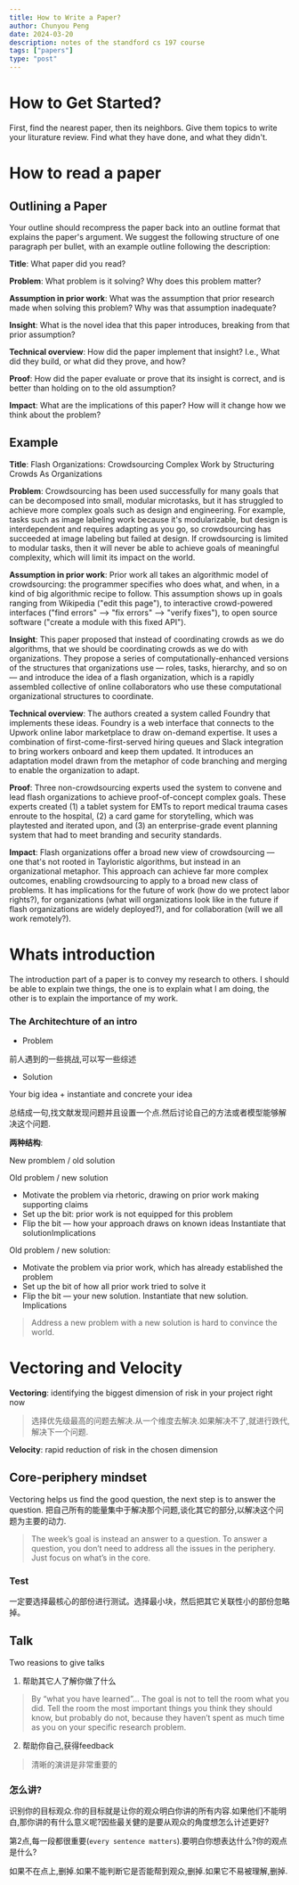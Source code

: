 ```yaml
---
title: How to Write a Paper?
author: Chunyou Peng
date: 2024-03-20
description: notes of the standford cs 197 course
tags: ["papers"]
type: "post"
---
```


# How to Get Started?

First, find the nearest paper, then its neighbors. Give them topics to write your liturature review.
Find what they have done, and what they didn't. 

# How to read a paper

## Outlining a Paper

Your outline should recompress the paper back into an outline format that explains the paper's argument. We suggest the following structure of one paragraph per bullet, with an example outline following the description:

**Title**: What paper did you read?

**Problem**: What problem is it solving? Why does this problem matter?

**Assumption in prior work**: What was the assumption that prior research made when solving this problem? Why was that assumption inadequate?

**Insight**: What is the novel idea that this paper introduces, breaking from that prior assumption?

**Technical overview**: How did the paper implement that insight? I.e., What did they build, or what did they prove, and how?

**Proof**: How did the paper evaluate or prove that its insight is correct, and is better than holding on to the old assumption?

**Impact**: What are the implications of this paper? How will it change how we think about the problem?

## Example

**Title**: Flash Organizations: Crowdsourcing Complex Work by Structuring Crowds As Organizations

**Problem**: Crowdsourcing has been used successfully for many goals that can be decomposed into small, modular microtasks, but it has struggled to achieve more complex goals such as design and engineering. For example, tasks such as image labeling work because it's modularizable, but design is interdependent and requires adapting as you go, so crowdsourcing has succeeded at image labeling but failed at design. If crowdsourcing is limited to modular tasks, then it will never be able to achieve goals of meaningful complexity, which will limit its impact on the world.

**Assumption in prior work**: Prior work all takes an algorithmic model of crowdsourcing: the programmer specifies who does what, and when, in a kind of big algorithmic recipe to follow. This assumption shows up in goals ranging from Wikipedia ("edit this page"), to interactive crowd-powered interfaces ("find errors" --> "fix errors" --> "verify fixes"), to open source software ("create a module with this fixed API").

**Insight**: This paper proposed that instead of coordinating crowds as we do algorithms, that we should be coordinating crowds as we do with organizations. They propose a series of computationally-enhanced versions of the structures that organizations use — roles, tasks, hierarchy, and so on — and introduce the idea of a flash organization, which is a rapidly assembled collective of online collaborators who use these computational organizational structures to coordinate.

**Technical overview**: The authors created a system called Foundry that implements these ideas. Foundry is a web interface that connects to the Upwork online labor marketplace to draw on-demand expertise. It uses a combination of first-come-first-served hiring queues and Slack integration to bring workers onboard and keep them updated. It introduces an adaptation model drawn from the metaphor of code branching and merging to enable the organization to adapt.

**Proof**: Three non-crowdsourcing experts used the system to convene and lead flash organizations to achieve proof-of-concept complex goals. These experts created (1) a tablet system for EMTs to report medical trauma cases enroute to the hospital, (2) a card game for storytelling, which was playtested and iterated upon, and (3) an enterprise-grade event planning system that had to meet branding and security standards.

**Impact**: Flash organizations offer a broad new view of crowdsourcing — one that's not rooted in Tayloristic algorithms, but instead in an organizational metaphor. This approach can achieve far more complex outcomes, enabling crowdsourcing to apply to a broad new class of problems. It has implications for the future of work (how do we protect labor rights?), for organizations (what will organizations look like in the future if flash organizations are widely deployed?), and for collaboration (will we all work remotely?).

# Whats introduction

The introduction part  of  a paper  is to convey my research to others. I should be able to explain twe things, the one is to explain what I am doing, the other is to explain the importance of my work.

### The Architechture of an intro

- Problem

前人遇到的一些挑战,可以写一些综述

- Solution

Your big idea + instantiate and concrete your idea

总结成一句,找文献发现问题并且设置一个点.然后讨论自己的方法或者模型能够解决这个问题.

**两种结构**:

New promblem / old solution

Old problem / new solution

- Motivate the problem via rhetoric, drawing on prior work making supporting claims
- Set up the bit: prior work is not equipped for this problem
- Flip the bit — how your approach draws on known ideas Instantiate that solutionImplications

Old problem / new solution:

- Motivate the problem via prior work, which has already established the problem
- Set up the bit of how all prior work tried to solve it
- Flip the bit — your new solution. Instantiate that new solution. Implications
> Address a new problem with a new solution is hard to convince the world. 


# Vectoring and Velocity

**Vectoring**: identifying the biggest dimension of risk in your project right now
>选择优先级最高的问题去解决.从一个维度去解决.如果解决不了,就进行跌代,解决下一个问题.

**Velocity**: rapid reduction of risk in the chosen dimension


## Core-periphery mindset

Vectoring helps us find the good question, the next step is to answer the question. 把自己所有的能量集中于解决那个问题,谈化其它的部分,以解决这个问题为主要的动力.
> The week’s goal is instead an answer to a question. To answer a question, you don’t need to address all the issues in the periphery. Just focus on what’s in the core.

### Test

一定要选择最核心的部份进行测试。选择最小块，然后把其它关联性小的部份忽略掉。

## Talk

Two reasions to give talks

1. 帮助其它人了解你做了什么
> By “what you have learned”... The goal is not to tell the room what you did. Tell the room the most important things you think they should know, but probably do not, because they haven’t spent as much time as you on your specific research problem.

2. 帮助你自己,获得feedback
>清晰的演讲是非常重要的

### 怎么讲?

识别你的目标观众.你的目标就是让你的观众明白你讲的所有内容.如果他们不能明白,那你讲的有什么意义呢?因些最关健的是要从观众的角度想怎么计述更好?

第2点,每一段都很重要(`every sentence matters`).要明白你想表达什么?你的观点是什么?

如果不在点上,删掉.如果不能判断它是否能帮到观众,删掉.如果它不易被理解,删掉.

